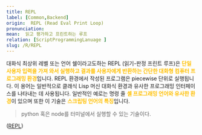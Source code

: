 ```yaml
---
title: REPL
label: [Common,Backend]
origin:  REPL (Read Eval Print Loop)
pronunciation: 
mean:  읽고 평가하고 프린트하는 루프
relation: [ScriptProgrammingLanuage ]
slug: /R/REPL
---
```


<content>
<p>대화식 최상위 레벨 또는 언어 쉘이라고도하는 REPL (읽기-판정 프린트 루프)은 <span style="color:#FFBF00; font-weight:bold;">단일 사용자 입력을 가져 와서 실행하고 결과를 사용자에게 반환하는 간단한 대화형 컴퓨터 프로그래밍 환경</span>입니다. REPL 환경에서 작성된 프로그램은 piecewise 단위로 실행됩니다. 이 용어는 일반적으로 클래식 Lisp 머신 대화식 환경과 유사한 프로그래밍 인터페이스를 나타내는 데 사용됩니다. 일반적인 예로는 명령 줄 <span style="color:#FFBF00; font-weight:bold;">셸 프로그래밍 언어와 유사한 환경</span>이 있으며 또한 이 기술은 <span style="color:#FFBF00; font-weight:bold;">스크립팅 언어의 특징</span>입니다.</p><blockquote>  <p>python 혹은 node를 터미널에서 실행할 수 있는 기술이다.</p></blockquote><p>(<a href="https://en.wikipedia.org/wiki/Read%E2%80%93eval%E2%80%93print_loop">REPL</a>)</p>
</content>
